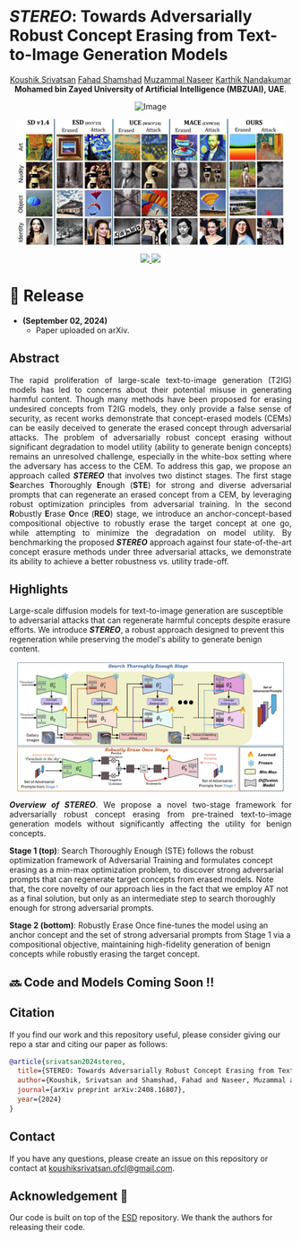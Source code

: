 
# ***STEREO***: Towards Adversarially Robust Concept Erasing from Text-to-Image Generation Models


<p align="center">
 <a href="https://koushiksrivats.github.io/">Koushik Srivatsan</a>
 <a href="https://fahadshamshad.github.io/">Fahad Shamshad</a>
 <a href="https://muzammal-naseer.com/">Muzammal Naseer</a>
 <a href="https://scholar.google.com.pk/citations?user=2qx0RnEAAAAJ&hl=en">Karthik Nandakumar</a>
 <br>
    <span style="font-size:1em; "><strong> Mohamed bin Zayed University of Artificial Intelligence (MBZUAI), UAE</strong>.</span>
</p>

<p align="center">
    <img src="https://i.imgur.com/waxVImv.png" alt="Image">
</p>


<p align="center">
  <img src="docs/static/images/teaser.jpg" align="center" width="95%">
</p>

<p align="center">
  <a href="https://arxiv.org/pdf/2408.16807" target='_blank'>
      <img src="https://img.shields.io/badge/arXiv-Paper-brown.svg">
  </a>

  <a href="https://koushiksrivats.github.io/robust-concept-erasing/" target='_blank'>
      <img src=https://img.shields.io/badge/Project-Website-87CEEB">
  </a>
</p>

# :rocket: Release
* **(September 02, 2024)**
  * Paper uploaded on arXiv.
 
## Abstract

**<p align="justify">** The rapid proliferation of large-scale text-to-image generation (T2IG) models has led to concerns about their potential misuse in generating harmful content. Though many methods have been proposed for erasing undesired concepts from T2IG models, they only provide a  false sense of security, as recent works demonstrate that concept-erased models (CEMs) can be easily deceived to generate the erased concept through adversarial attacks. The problem of adversarially robust concept erasing without significant degradation to model  utility (ability to generate benign concepts) remains an unresolved challenge, especially in the white-box setting where the adversary has access to the CEM. To address this gap, we propose an approach called ***STEREO*** that involves two distinct stages. The first   stage **S**earches **T**horoughly **E**nough (**STE**) for strong and diverse adversarial prompts that can regenerate an erased concept from a CEM, by leveraging robust optimization principles from adversarial training. In the second **R**obustly **E**rase **O**nce (**REO**) stage, we introduce an anchor-concept-based compositional objective to robustly erase the target concept at one go, while attempting to minimize the degradation on model utility. By benchmarking the proposed ***STEREO*** approach against four state-of-the-art concept erasure methods under three adversarial attacks, we demonstrate its ability to achieve a better robustness vs. utility trade-off.
 

## Highlights
Large-scale diffusion models for text-to-image generation are susceptible to adversarial attacks that can regenerate harmful concepts despite erasure efforts. We introduce ***STEREO***, a robust approach designed to prevent this regeneration while preserving the model's ability to generate benign content.

<p align="center">
  <img src="docs/static/images/pipeline.png" align="center" width="95%">
</p>


**<p align="justify">**
***Overview of STEREO***. 
We propose a novel two-stage framework for adversarially robust concept erasing from pre-trained text-to-image generation models without significantly affecting the utility for benign concepts. 

**Stage 1 (top)**: Search Thoroughly Enough (STE) follows the robust optimization framework of Adversarial Training and formulates concept erasing as a min-max optimization problem, to discover strong adversarial
prompts that can regenerate target concepts from erased models. Note that,  the core novelty of our approach lies in the fact that we employ AT not as a final solution, but only as an intermediate step to search thoroughly enough for strong adversarial prompts.

**Stage 2 (bottom)**: Robustly Erase Once fine-tunes the model using an anchor concept and the set of strong adversarial prompts from Stage 1 via a compositional objective, maintaining high-fidelity generation of benign concepts while robustly erasing the target concept.
 

## 🔜 Code and Models Coming Soon !!



## Citation
If you find our work and this repository useful, please consider giving our repo a star and citing our paper as follows:
```bibtex
@article{srivatsan2024stereo,
  title={STEREO: Towards Adversarially Robust Concept Erasing from Text-to-Image Generation Models},
  author={Koushik, Srivatsan and Shamshad, Fahad and Naseer, Muzammal and Nandakumar, Karthik},
  journal={arXiv preprint arXiv:2408.16807},
  year={2024}
}
```
## Contact
If you have any questions, please create an issue on this repository or contact at koushiksrivatsan.ofcl@gmail.com.

## Acknowledgement :pray:
Our code is built on top of the [ESD](https://github.com/rohitgandikota/erasing) repository. We thank the authors for releasing their code.

